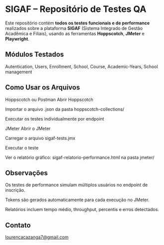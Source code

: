 # SIGAF – Repositório de Testes QA

Este repositório contém **todos os testes funcionais e de performance** realizados sobre a plataforma **SIGAF** (Sistema Integrado de Gestão Acadêmica e Filiais), usando as ferramentas **Hoppscotch**, **JMeter** e **Playwright**.

## Módulos Testados
Autentication,
Users, 
Enrollment,
School,
Course,
Academic-Years,
School management

## Como Usar os Arquivos
Hoppscotch ou Postman
Abrir Hoppscotch

Importar o arquivo .json da pasta hoppscotch-collections/

Executar os testes individualmente por endpoint

JMeter
Abrir o JMeter

Carregar o arquivo sigaf-tests.jmx

Executar o teste

Ver o relatório gráfico: sigaf-relatorio-performance.html na pasta jmeter/

## Observações
Os testes de performance simulam múltiplos usuários no endpoint de inscrição.

Tokens são gerados automaticamente para cada execução no JMeter.

Relatórios incluem tempo médio, throughput, percentis e erros detectados.

## Contato
lourencacazanga7@gmail.com

